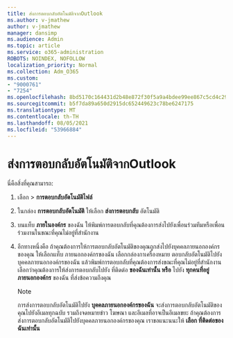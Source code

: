 ```yaml
---
title: ส่งการตอบกลับอัตโนมัติจากOutlook
ms.author: v-jmathew
author: v-jmathew
manager: dansimp
ms.audience: Admin
ms.topic: article
ms.service: o365-administration
ROBOTS: NOINDEX, NOFOLLOW
localization_priority: Normal
ms.collection: Adm_O365
ms.custom:
- "9000761"
- "7254"
ms.openlocfilehash: 8bd5170c164431d2b48e872f30f5a9a4bdee99ee867c5cd4c290f4abf1bc35ca
ms.sourcegitcommit: b5f7da89a650d2915dc652449623c78be6247175
ms.translationtype: MT
ms.contentlocale: th-TH
ms.lasthandoff: 08/05/2021
ms.locfileid: "53966884"
---
```

# <a name="send-automatic-replies-from-outlook"></a>ส่งการตอบกลับอัตโนมัติจากOutlook

นี่คือสิ่งที่คุณสามารถ:

1. เลือก  >  **การตอบกลับอัตโนมัติไฟล์**
2. ในกล่อง **การตอบกลับอัตโนมัติ** ให้เลือก **ส่งการตอบกลับ** อัตโนมัติ
3. บนแท็บ **ภายในองค์กร** ของฉัน ให้พิมพ์การตอบกลับที่คุณต้องการส่งไปยังเพื่อนร่วมทีมหรือเพื่อนร่วมงานในขณะที่คุณไม่อยู่ที่สํานักงาน
4. อีกทางหนึ่งคือ ถ้าคุณต้องการให้การตอบกลับอัตโนมัติของคุณถูกส่งไปยังบุคคลภายนอกองค์กรของคุณ ให้เลือกแท็บ ภายนอกองค์กรของฉัน เลือกกล่องกาเครื่องหมาย ตอบกลับอัตโนมัติไปยังบุคคลภายนอกองค์กรของฉัน แล้วพิมพ์การตอบกลับที่คุณต้องการส่งขณะที่คุณไม่อยู่ที่สํานักงาน เลือกว่าคุณต้องการให้ส่งการตอบกลับไปยัง ที่ติดต่อ **ของฉันเท่านั้น หรือ** ไปยัง **ทุกคนที่อยู่ภายนอกองค์กร** ของฉัน ที่ส่งข้อความถึงคุณ

    > [!NOTE]
    > การส่งการตอบกลับอัตโนมัติไปยัง **บุคคลภายนอกองค์กรของฉัน** จะส่งการตอบกลับอัตโนมัติของคุณไปยังอีเมลทุกฉบับ รวมถึงจดหมายข่าว โฆษณา และอีเมลที่อาจเป็นอีเมลขยะ ถ้าคุณต้องการส่งการตอบกลับอัตโนมัติไปยังบุคคลภายนอกองค์กรของคุณ เราขอแนะนนะให้ **เลือก ที่ติดต่อของฉันเท่านั้น**
